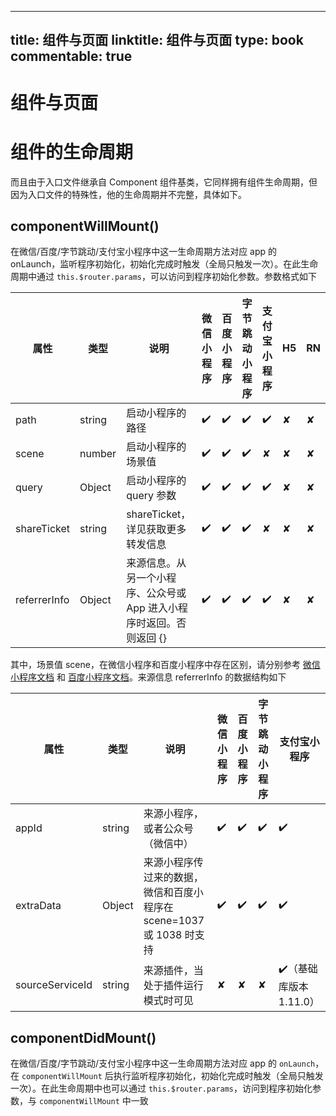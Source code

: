 
---
title: 组件与页面
linktitle: 组件与页面
type: book
commentable: true
---

# 组件与页面

# 组件的生命周期

而且由于入口文件继承自 Component 组件基类，它同样拥有组件生命周期，但因为入口文件的特殊性，他的生命周期并不完整，具体如下。

## componentWillMount()

在微信/百度/字节跳动/支付宝小程序中这一生命周期方法对应 app 的 onLaunch，监听程序初始化，初始化完成时触发（全局只触发一次）。在此生命周期中通过 `this.$router.params`，可以访问到程序初始化参数。参数格式如下

| 属性         | 类型   | 说明                                                                 | 微信小程序 | 百度小程序 | 字节跳动小程序 | 支付宝小程序 | H5  | RN  |
| ------------ | ------ | -------------------------------------------------------------------- | ---------- | ---------- | -------------- | ------------ | --- | --- |
| path         | string | 启动小程序的路径                                                     | ✔️         | ✔️         | ✔️             | ✔️           | ✘   | ✘   |
| scene        | number | 启动小程序的场景值                                                   | ✔️         | ✔️         | ✔️             | ✘            | ✘   | ✘   |
| query        | Object | 启动小程序的 query 参数                                              | ✔️         | ✔️         | ✔️             | ✔️           | ✘   | ✘   |
| shareTicket  | string | shareTicket，详见获取更多转发信息                                    | ✔️         | ✔️         | ✔️             | ✘            | ✘   | ✘   |
| referrerInfo | Object | 来源信息。从另一个小程序、公众号或 App 进入小程序时返回。否则返回 {} | ✔️         | ✔️         | ✔️             | ✔️           | ✘   | ✘   |

其中，场景值 scene，在微信小程序和百度小程序中存在区别，请分别参考 [微信小程序文档](https://developers.weixin.qq.com/miniprogram/dev/framework/app-service/scene.html) 和 [百度小程序文档](http://smartprogram.baidu.com/docs/data/scene/)。来源信息 referrerInfo 的数据结构如下

| 属性            | 类型   | 说明                                                                 | 微信小程序 | 百度小程序 | 字节跳动小程序 | 支付宝小程序            |
| --------------- | ------ | -------------------------------------------------------------------- | ---------- | ---------- | -------------- | ----------------------- |
| appId           | string | 来源小程序，或者公众号（微信中）                                     | ✔️         | ✔️         | ✔️             | ✔️                      |
| extraData       | Object | 来源小程序传过来的数据，微信和百度小程序在 scene=1037 或 1038 时支持 | ✔️         | ✔️         | ✔️             | ✔️                      |
| sourceServiceId | string | 来源插件，当处于插件运行模式时可见                                   | ✘          | ✘          | ✘              | ✔️（基础库版本 1.11.0） |

## componentDidMount()

在微信/百度/字节跳动/支付宝小程序中这一生命周期方法对应 app 的 `onLaunch`，在 `componentWillMount` 后执行监听程序初始化，初始化完成时触发（全局只触发一次）。在此生命周期中也可以通过 `this.$router.params`，访问到程序初始化参数，与 `componentWillMount` 中一致

    
